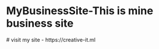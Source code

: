 <img scr="assets/images/logo.png"/>
<h1>MyBusinessSite-This is mine business site</h1>
# visit my site - https://creative-it.ml

